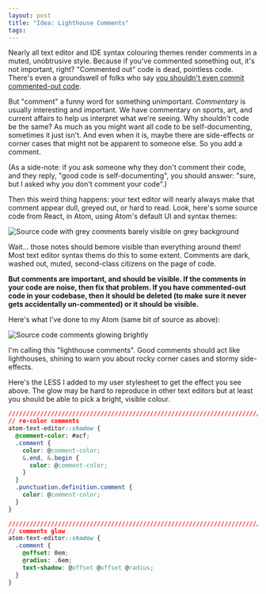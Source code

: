 ```yaml
---
layout: post
title: "Idea: Lighthouse Comments"
tags:
---
```


Nearly all text editor and IDE syntax colouring themes render comments in a muted, unobtrusive style. Because if you've commented something out, it's not important, right? "Commented out" code is dead, pointless code. There's even a groundswell of folks who say [you shouldn't even commit commented-out code][pdccoc].

But "comment" a funny word for something unimportant. *Commentary* is usually interesting and important. We have commentary on sports, art, and current affairs to help us interpret what we're seeing. Why shouldn't code be the same? As much as you might want all code to be self-documenting, sometimes it just isn't. And even when it is, maybe there are side-effects or corner cases that might not be apparent to someone else. So you add a comment.

(As a side-note: if you ask someone why they don't comment their code, and they reply, "good code is self-documenting", you should answer: "sure, but I asked why *you* don't comment your code".)

Then this weird thing happens: your text editor will nearly always make that comment appear dull, greyed out, or hard to read. Look, here's some source code from React, in Atom, using Atom's default UI and syntax themes:

![Source code with grey comments barely visible on grey background][cbvoagb]

Wait... those notes should bemore visible than everything around them! Most text editor syntax thems do this to some extent. Comments are dark, washed out, muted, second-class citizens on the page of code.

**But comments are important, and should be visible. If the comments in your code are noise, then fix that problem. If you have commented-out code in your codebase, then it should be deleted (to make sure it never gets accidentally un-commented) or it should be visible.**

Here's what I've done to my Atom (same bit of source as above):

![Source code comments glowing brightly][lighthouse]

I'm calling this "lighthouse comments". Good comments should act like lighthouses, shining to warn you about rocky corner cases and stormy side-effects.

Here's the LESS I added to my user stylesheet to get the effect you see above. The glow may be hard to reproduce in other text editors but at least you should be able to pick a bright, visible colour.

```css
////////////////////////////////////////////////////////////////////////////////
// re-color comments
atom-text-editor::shadow {
  @comment-color: #acf;
  .comment {
    color: @comment-color;
    &.end, &.begin {
      color: @comment-color;
    }
  }
  .punctuation.definition.comment {
    color: @comment-color;
  }
}

////////////////////////////////////////////////////////////////////////////////
// comments glow
atom-text-editor::shadow {
  .comment {
    @offset: 0em;
    @radius: .6em;
    text-shadow: @offset @offset @radius;
  }
}
```



[pdccoc]: https://medium.com/@kentcdodds/please-don-t-commit-commented-out-code-53d0b5b26d5f#.u8vghjurj
[cbvoagb]: https://dl.dropboxusercontent.com/u/555629/codepen-blog/2015-12-02%2014_59_18-untitled%20-%20C__git_modeng-wiki%20-%20Atom.png
[lighthouse]: https://dl.dropboxusercontent.com/u/555629/codepen-blog/2015-12-02%2015_03_26-Lighthouse%20comments-%20CodePen.png
